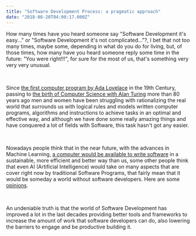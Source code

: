 ```yaml
---
title: "Software Development Process: a pragmatic approach"
date: "2018-08-20T04:00:17.000Z"
---
```


How many times have you heard someone say "Software Development it's easy..." or "Software Development it's not complicated..."?, I bet that not too many times, maybe some, depending in what do you do for living, but, of those times, how many have you heard someone reply some time in the future: "You were right!!!", for sure for the most of us, that's something very very very unusual.   

<br>

Since [the first computer program by Ada Lovelace](http://www.computerhistory.org/babbage/adalovelace/) in the 19th Century, passing to [the birth of Computer Science with Alan Turing](https://www.cs.virginia.edu/~robins/Turing_Paper_1936.pdf) more than 80 years ago men and women have been struggling with rationalizing the real world that surrounds us with logical rules and models written computer programs, algorithms and instructions to achieve tasks in an optimal and effective way, and although we have done some really amazing things and have conquered a lot of fields with Software, this task hasn't got any easier.

<br>

Nowadays people think that in the near future, with the advances in Machine Learning, [a computer would be available to write software](https://www.v3.co.uk/v3-uk/news/3022589/ai-could-replace-coders-by-2040-say-academics) in a sustainable, more efficient and better way than us, some other people think that even AI (Artificial Intelligence) would take on many aspects that are cover right now by traditional Software Programs, that fairly mean that it would be someday a world without software developers. Here are some [opinions](https://sdtimes.com/software-development/looking-towards-future-software-development-2018/). 

<br>

An undeniable truth is that the world of Software Development has improved a lot in the last decades providing better tools and frameworks to increase the amount of work that software developers can do, also lowering the barriers to engage and be productive building it.